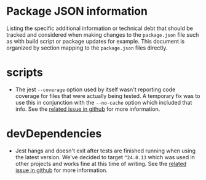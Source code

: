 # Package JSON information

Listing the specific additional information or technical debt that should be
tracked and considered when making changes to the `package.json` file such as
with build script or package updates for example. This document is organized by
section mapping to the `package.json` files directly.

# scripts

- The jest `--coverage` option used by itself wasn't reporting code coverage
  for files that were actually being tested. A temporary fix was to use this in
  conjunction with the `--no-cache` option which included that info. See the
  [related issue in github](https://github.com/facebook/jest/issues/10800#issue-739132209)
  for more information.

# devDependencies

- Jest hangs and doesn't exit after tests are finished running when using the
  latest version. We've decided to target `^24.0.13` which was used in other
  projects and works fine at this time of writing. See the
  [related issue in github](https://github.com/facebook/jest/issues/9473#issuecomment-721366521)
  for more information.
